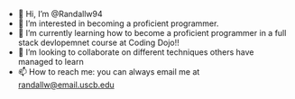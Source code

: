 - 👋 Hi, I’m @Randallw94
- 👀 I’m interested in becoming a proficient programmer.
- 🌱 I’m currently learning how to become a proficient programmer in a full stack devlopemnet course at Coding Dojo!!
- 💞️ I’m looking to collaborate on different techniques others have managed to learn 
- 📫 How to reach me: you can always email me at randallw@email.uscb.edu

<!---
Randallw94/Randallw94 is a ✨ special ✨ repository because its `README.md` (this file) appears on your GitHub profile.
You can click the Preview link to take a look at your changes.
--->
